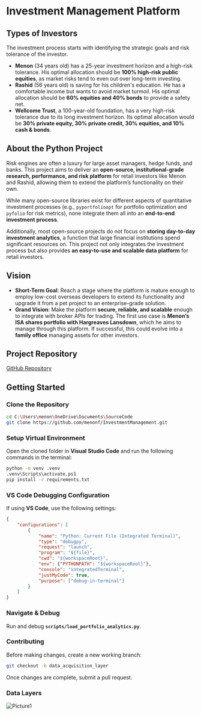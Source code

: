 # Investment Management Platform

## Types of Investors

The investment process starts with identifying the strategic goals and risk tolerance of the investor.

- **Menon** (34 years old) has a 25-year investment horizon and a high-risk tolerance. His optimal allocation should be **100% high-risk public equities**, as market risks tend to even out over long-term investing.
- **Rashid** (56 years old) is saving for his children's education. He has a comfortable income but wants to avoid market turmoil. His optimal allocation should be **60% equities and 40% bonds** to provide a safety net.
- **Wellcome Trust**, a 100-year-old foundation, has a very high-risk tolerance due to its long investment horizon. Its optimal allocation would be **30% private equity, 30% private credit, 30% equities, and 10% cash & bonds**.

## About the Python Project

Risk engines are often a luxury for large asset managers, hedge funds, and banks. This project aims to deliver an **open-source, institutional-grade research, performance, and risk platform** for retail investors like Menon and Rashid, allowing them to extend the platform’s functionality on their own.

While many open-source libraries exist for different aspects of quantitative investment processes (e.g., `pyportfolioopt` for portfolio optimization and `pyfolio` for risk metrics), none integrate them all into an **end-to-end investment process**.

Additionally, most open-source projects do not focus on **storing day-to-day investment analytics**, a function that large financial institutions spend significant resources on. This project not only integrates the investment process but also provides **an easy-to-use and scalable data platform** for retail investors.

## Vision

- **Short-Term Goal**: Reach a stage where the platform is mature enough to employ low-cost overseas developers to extend its functionality and upgrade it from a pet project to an enterprise-grade solution.
- **Grand Vision**: Make the platform **secure, reliable, and scalable** enough to integrate with broker APIs for trading. The first use case is **Menon’s ISA shares portfolio with Hargreaves Lansdown**, which he aims to manage through this platform. If successful, this could evolve into a **family office** managing assets for other investors.


## Project Repository

[GitHub Repository](https://github.com/menonf/InvestmentManagement)

## Getting Started

### Clone the Repository

```sh
cd C:\Users\menon\OneDrive\Documents\SourceCode
git clone https://github.com/menonf/InvestmentManagement.git
```

### Setup Virtual Environment

Open the cloned folder in **Visual Studio Code** and run the following commands in the terminal:

```sh
python -m venv .venv
.venv\Scripts\activate.ps1
pip install -r requirements.txt
```

### VS Code Debugging Configuration

If using **VS Code**, use the following settings:

```json
{
    "configurations": [
        {
            "name": "Python: Current File (Integrated Terminal)",
            "type": "debugpy",
            "request": "launch",
            "program": "${file}",
            "cwd": "${workspaceRoot}",
            "env": {"PYTHONPATH": "${workspaceRoot}"},
            "console": "integratedTerminal",
            "justMyCode": true,
            "purpose": ["debug-in-terminal"]
        }
    ]
}
```

### Navigate & Debug

Run and debug **`scripts/load_portfolio_analytics.py`**.

### Contributing

Before making changes, create a new working branch:

```sh
git checkout -b data_acquisition_layer
```

Once changes are complete, submit a pull request.

### Data Layers
![Picture1](https://github.com/user-attachments/assets/cdcd1c9a-74f4-4d92-8db6-1c11786da7a2)
